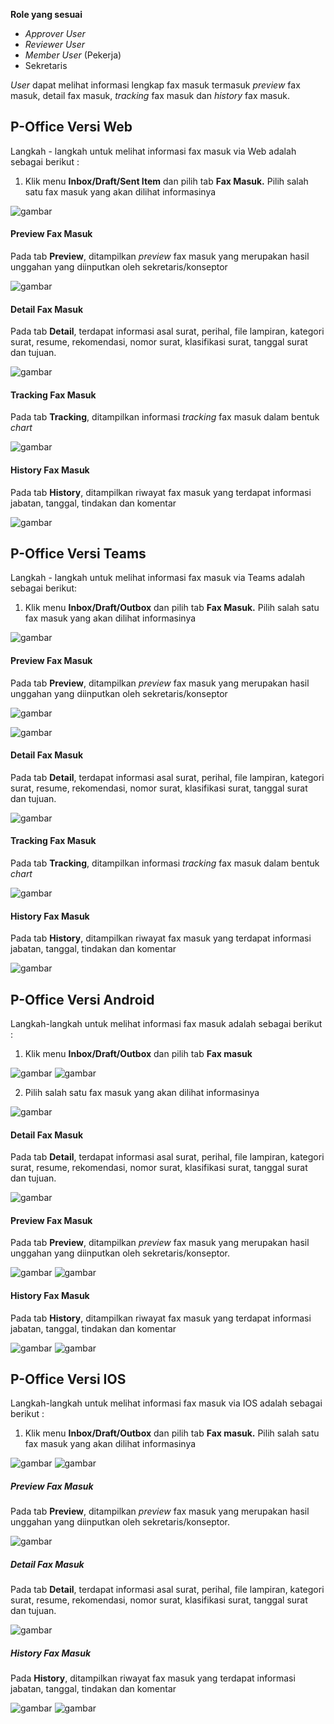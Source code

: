 **Role yang sesuai**

- *Approver User*
- *Reviewer User*
- *Member User* (Pekerja)
- Sekretaris

*User* dapat melihat informasi lengkap fax masuk termasuk *preview* fax masuk, detail fax masuk, *tracking* fax masuk dan *history* fax masuk. 

## **P-Office Versi Web**

Langkah - langkah untuk melihat informasi fax masuk via Web adalah sebagai berikut :

1. Klik menu **Inbox/Draft/Sent Item** dan pilih tab **Fax Masuk.** Pilih salah satu fax masuk yang akan dilihat informasinya

![gambar](FaxMasuk/FM_WEB/InfoFM01.png) 

#### **Preview Fax Masuk**

Pada tab **Preview**, ditampilkan *preview* fax masuk yang merupakan hasil unggahan yang diinputkan oleh sekretaris/konseptor

![gambar](FaxMasuk/FM_WEB/PreviewFM01.png) 

#### **Detail Fax Masuk**

Pada tab **Detail**, terdapat informasi asal surat, perihal, file lampiran, kategori surat, resume, rekomendasi, nomor surat, klasifikasi surat, tanggal surat dan tujuan.

![gambar](FaxMasuk/FM_WEB/DetailFM01.png) 

#### **Tracking Fax Masuk**

Pada tab **Tracking**, ditampilkan informasi *tracking* fax masuk dalam bentuk *chart*

![gambar](FaxMasuk/FM_WEB/TrackingFM01.png) 

#### **History Fax Masuk**

Pada tab **History**, ditampilkan riwayat fax masuk yang terdapat informasi jabatan, tanggal, tindakan dan komentar

![gambar](FaxMasuk/FM_WEB/HistoryFM01.png) 

## **P-Office Versi Teams**

Langkah - langkah untuk melihat informasi fax masuk via Teams adalah sebagai berikut:

1. Klik menu **Inbox/Draft/Outbox** dan pilih tab **Fax Masuk.** Pilih salah satu fax masuk yang akan dilihat informasinya

![gambar](FaxMasuk/FM_Teams/FM39.png)

#### **Preview Fax Masuk**

Pada tab **Preview**, ditampilkan *preview* fax masuk yang merupakan hasil unggahan yang diinputkan oleh sekretaris/konseptor

![gambar](FaxMasuk/FM_Teams/FM40.png)

![gambar](FaxMasuk/FM_Teams/FM41.png)

#### **Detail Fax Masuk**

Pada tab **Detail**, terdapat informasi asal surat, perihal, file lampiran, kategori surat, resume, rekomendasi, nomor surat, klasifikasi surat, tanggal surat dan tujuan.

![gambar](FaxMasuk/FM_Teams/FM44.png)

#### **Tracking Fax Masuk**

Pada tab **Tracking**, ditampilkan informasi *tracking* fax masuk dalam bentuk *chart*

![gambar](FaxMasuk/FM_Teams/FM45.png)

#### **History Fax Masuk**

Pada tab **History**, ditampilkan riwayat fax masuk yang terdapat informasi jabatan, tanggal, tindakan dan komentar

![gambar](FaxMasuk/FM_Teams/FM46.png)

## **P-Office Versi Android**

Langkah-langkah untuk melihat informasi fax masuk adalah sebagai berikut :

1. Klik menu **Inbox/Draft/Outbox** dan pilih tab **Fax masuk**

![gambar](FaxMasuk/FM_Android/InfoFM/A01.jpg) ![gambar](FaxMasuk/FM_Android/InfoFM/A02.jpg)

2. Pilih salah satu fax masuk yang akan dilihat informasinya

![gambar](FaxMasuk/FM_Android/InfoFM/A01.jpg)

#### **Detail Fax Masuk**

Pada tab **Detail**, terdapat informasi asal surat, perihal, file lampiran, kategori surat, resume, rekomendasi, nomor surat, klasifikasi surat, tanggal surat dan tujuan.

![gambar](FaxMasuk/FM_Android/InfoFM/D01.jpg)

#### **Preview Fax Masuk**

Pada tab **Preview**, ditampilkan _preview_ fax masuk yang merupakan hasil unggahan yang diinputkan oleh sekretaris/konseptor.

![gambar](FaxMasuk/FM_Android/InfoFM/P01.jpg) ![gambar](FaxMasuk/FM_Android/InfoFM/P02.jpg)

#### **History Fax Masuk**

Pada tab **History**, ditampilkan riwayat fax masuk yang terdapat informasi jabatan, tanggal, tindakan dan komentar

![gambar](FaxMasuk/FM_Android/InfoFM/H01.jpg) ![gambar](FaxMasuk/FM_Android/InfoFM/H02.jpg)

## **P-Office Versi IOS**

Langkah-langkah untuk melihat informasi fax masuk via IOS adalah sebagai berikut :

1. Klik menu **Inbox/Draft/Outbox** dan pilih tab **Fax masuk.** Pilih salah satu fax masuk yang akan dilihat informasinya

![gambar](FaxMasuk/FM_IOS/FM-10.1.png) ![gambar](FaxMasuk/FM_IOS/FM-10.2.png)

##### **Preview Fax Masuk**

Pada tab **Preview**, ditampilkan _preview_ fax masuk yang merupakan hasil unggahan yang diinputkan oleh sekretaris/konseptor.

![gambar](FaxMasuk/FM_IOS/FM-11.png)

##### **Detail Fax Masuk**

Pada tab **Detail**, terdapat informasi asal surat, perihal, file lampiran, kategori surat, resume, rekomendasi, nomor surat, klasifikasi surat, tanggal surat dan tujuan.

![gambar](FaxMasuk/FM_IOS/FM-12.png)

##### **History Fax Masuk**

Pada **History**, ditampilkan riwayat fax masuk yang terdapat informasi jabatan, tanggal, tindakan dan komentar

![gambar](FaxMasuk/FM_IOS/FM-13.1.png) ![gambar](FaxMasuk/FM_IOS/FM-13.2.png)